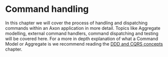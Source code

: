 # Command handling

In this chapter we will cover the process of handling and dispatching commands within an Axon application in more detail.
Topics like Aggregate modelling, external command handlers, command dispatching and testing will be covered here.
For a more in depth explanation of what a Command Model or Aggregate is we recommend reading the 
[DDD and CQRS concepts](../../introduction/architecture-overview/ddd-cqrs-concepts.md) chapter.
